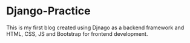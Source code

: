 # Django-Practice
This is my first blog created using Djnago as a backend framework and HTML, CSS, JS and Bootstrap for frontend development.
